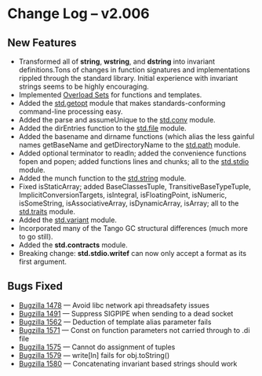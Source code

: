 # Change Log &ndash; v2.006

## New Features

* Transformed all of **string**, **wstring**, and **dstring**
  into invariant definitions.Tons of changes in function signatures and
  implementations rippled through the standard library. Initial experience
  with invariant strings seems to be highly encouraging.
* Implemented [Overload Sets](/function#overload-sets)
  for functions and templates.
* Added the [std.getopt](/phobos/std_getopt) module that makes
  standards-conforming command-line processing easy.
* Added the parse and assumeUnique to the [std.conv](/phobos/std_conv) module.
* Added the dirEntries function to the [std.file](/phobos/std_file) module.
* Added the basename and dirname functions (which alias the less gainful names
  getBaseName and getDirectoryName to the [std.path](/phobos/std_path)
  module.
* Added optional terminator to readln; added the convenience functions
  fopen and popen; added functions lines and chunks; all to the
  [std.stdio](/phobos/std_stdio) module.
* Added the munch function to the [std.string](/phobos/std_string) module.
* Fixed isStaticArray; added BaseClassesTuple, TransitiveBaseTypeTuple,
  ImplicitConversionTargets, isIntegral, isFloatingPoint, isNumeric,
  isSomeString, isAssociativeArray, isDynamicArray, isArray; all to the
  [std.traits](/phobos/std_traits) module.
* Added the [std.variant](/phobos/std_variant) module.
* Incorporated many of the Tango GC structural differences (much more to
  go still).
* Added the **std.contracts** module.
* Breaking change: **std.stdio.writef** can now only accept a format as its
  first argument.

## Bugs Fixed

* [Bugzilla 1478](/bug/1478) &mdash; Avoid libc network api threadsafety issues
* [Bugzilla 1491](/bug/1491) &mdash; Suppress SIGPIPE when sending to a dead socket
* [Bugzilla 1562](/bug/1562) &mdash; Deduction of template alias parameter fails
* [Bugzilla 1571](/bug/1571) &mdash; Const on function parameters not carried through to .di file
* [Bugzilla 1575](/bug/1575) &mdash; Cannot do assignment of tuples
* [Bugzilla 1579](/bug/1579) &mdash; write[ln] fails for obj.toString()
* [Bugzilla 1580](/bug/1580) &mdash; Concatenating invariant based strings should work

